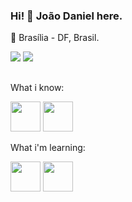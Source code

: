 ### Hi! 👋 João Daniel here.

📌 Brasília - DF, Brasil.

<div style="display: inline_block">
   <a href="mailto:jd.cabrals@gmail.com"><img src="https://img.shields.io/badge/Gmail-D14836?style=for-the-badge&logo=gmail&logoColor=white" target="_blank"/></a>
   <a href="https://www.linkedin.com/in/jo%C3%A3o-daniel-cabral-de-souza-127518215/"><img src="https://img.shields.io/badge/LinkedIn-0077B5?style=for-the-badge&logo=linkedin&logoColor=white" target="_blank"></a>
</div>
<div>

##

What i know: <div style="display: inline_block"><img src="https://cdn.jsdelivr.net/gh/devicons/devicon/icons/html5/html5-plain-wordmark.svg" height="48px" width="48px"/> <img src="https://cdn.jsdelivr.net/gh/devicons/devicon/icons/css3/css3-plain-wordmark.svg" width="48px" height="48px"/>
<div>

What i'm learning:</br>
 <div style="display: inline_block"> 
   <img src="https://cdn.jsdelivr.net/gh/devicons/devicon/icons/javascript/javascript-plain.svg" width="48px" heiht="48px"/>
   <img src="https://cdn.jsdelivr.net/gh/devicons/devicon/icons/react/react-original-wordmark.svg" width="48px" height="48px"/>
  </div>
